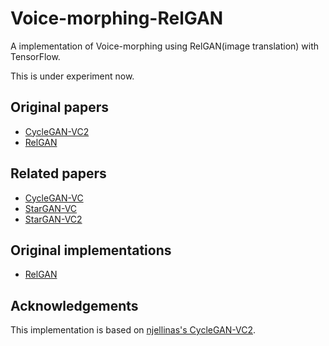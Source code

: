 # Voice-morphing-RelGAN
A implementation of Voice-morphing using RelGAN(image translation) with TensorFlow.

This is under experiment now.

## Original papers
- [CycleGAN-VC2](http://www.kecl.ntt.co.jp/people/kaneko.takuhiro/projects/cyclegan-vc2/index.html)
- [RelGAN](https://arxiv.org/abs/1908.07269)

## Related papers
- [CycleGAN-VC](http://www.kecl.ntt.co.jp/people/kaneko.takuhiro/projects/cyclegan-vc/)
- [StarGAN-VC](http://www.kecl.ntt.co.jp/people/kameoka.hirokazu/Demos/stargan-vc/)
- [StarGAN-VC2](http://www.kecl.ntt.co.jp/people/kaneko.takuhiro/projects/stargan-vc2/index.html)

## Original implementations
- [RelGAN](https://github.com/willylulu/RelGAN)

## Acknowledgements
This implementation is based on [njellinas's CycleGAN-VC2](https://github.com/njellinas/GAN-Voice-Conversion).
